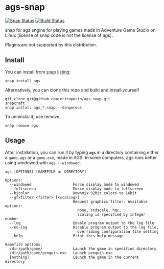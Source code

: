 # ags-snap

[![Snap Status](https://build.snapcraft.io/badge/ericoporto/ags-snap.svg)](https://build.snapcraft.io/user/ericoporto/ags-snap) 
[![Build Status](https://travis-ci.com/ericoporto/ags-snap.svg?branch=master)](https://travis-ci.com/ericoporto/ags-snap)

snap for ags engine for playing games made in Adventure Game Studio on Linux 
(license of snap code is not the license of ags).

Plugins are not supported by this distribution.

## Install

You can install from [snap listing](https://snapcraft.io/ags):

    snap install ags

Alternatively, you can clone this repo and build and install yourself

    git clone git@github.com:ericoporto/ags-snap.git
    snapcraft
    snap install ags_*.snap --dangerous

To unninstal it, use remove

    snap remove ags

## Usage

After installation, you can run it by typing **`ags`** in a directory containing either a 
`game.ags` or a `game.exe`, made in AGS. In some computers, ags runs better using windowed
with `ags --windowed`.

    ags [OPTIONS] [GAMEFILE or DIRECTORY]

    Options:
      --windowed                   Force display mode to windowed
      --fullscreen                 Force display mode to fullscreen
      --hicolor                    Downmix 32bit colors to 16bit
      --gfxfilter <filter> [<scaling>]
                                   Request graphics filter. Available options:
                                     none, stdscale, hqx;
                                     scaling is specified by integer number
      --log                        Enable program output to the log file
      --no-log                     Disable program output to the log file,
                                     overriding configuration file setting
      --help                       Print this help message

    Gamefile options:
      /dir/path/game/              Launch the game in specified directory
      /dir/path/game/penguin.exe   Launch penguin.exe
      [nothing]                    Launch the game in the current directory

